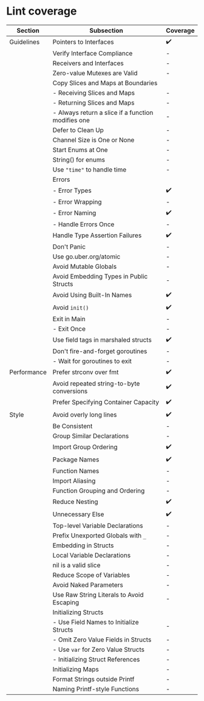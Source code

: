 # Lint coverage

| Section     | Subsection                                         | Coverage           |
|-------------|----------------------------------------------------|--------------------|
| Guidelines  | Pointers to Interfaces                             | :heavy_check_mark: |
|             | Verify Interface Compliance                        | -                  |
|             | Receivers and Interfaces                           | -                  |
|             | Zero-value Mutexes are Valid                       | -                  |
|             | Copy Slices and Maps at Boundaries                 |                    |
|             | - Receiving Slices and Maps                        | -                  |
|             | - Returning Slices and Maps                        | -                  |
|             | - Always return a slice if a function modifies one | -                  |
|             | Defer to Clean Up                                  | -                  |
|             | Channel Size is One or None                        | -                  |
|             | Start Enums at One                                 | -                  |
|             | String() for enums                                 | -                  |
|             | Use `"time"` to handle time                        | -                  |
|             | Errors                                             |                    |
|             | - Error Types                                      | :heavy_check_mark: |
|             | - Error Wrapping                                   | -                  |
|             | - Error Naming                                     | :heavy_check_mark: |
|             | - Handle Errors Once                               | -                  |
|             | Handle Type Assertion Failures                     | :heavy_check_mark: |
|             | Don't Panic                                        | -                  |
|             | Use go.uber.org/atomic                             | -                  |
|             | Avoid Mutable Globals                              | -                  |
|             | Avoid Embedding Types in Public Structs            | -                  |
|             | Avoid Using Built-In Names                         | :heavy_check_mark: |
|             | Avoid `init()`                                     | :heavy_check_mark: |
|             | Exit in Main                                       | -                  |
|             | - Exit Once                                        | -                  |
|             | Use field tags in marshaled structs                | :heavy_check_mark: |
|             | Don't fire-and-forget goroutines                   | -                  |
|             | - Wait for goroutines to exit                      | -                  |
| Performance | Prefer strconv over fmt                            | :heavy_check_mark: |
|             | Avoid repeated string-to-byte conversions          | :heavy_check_mark: |
|             | Prefer Specifying Container Capacity               | :heavy_check_mark: |
| Style       | Avoid overly long lines                            | :heavy_check_mark: |
|             | Be Consistent                                      | -                  |
|             | Group Similar Declarations                         | -                  |
|             | Import Group Ordering                              | :heavy_check_mark: |
|             | Package Names                                      | :heavy_check_mark: |
|             | Function Names                                     | -                  |
|             | Import Aliasing                                    | -                  |
|             | Function Grouping and Ordering                     | -                  |
|             | Reduce Nesting                                     | :heavy_check_mark: |
|             | Unnecessary Else                                   | :heavy_check_mark: |
|             | Top-level Variable Declarations                    | -                  |
|             | Prefix Unexported Globals with `_`                 | -                  |
|             | Embedding in Structs                               | -                  |
|             | Local Variable Declarations                        | -                  |
|             | nil is a valid slice                               | -                  |
|             | Reduce Scope of Variables                          | -                  |
|             | Avoid Naked Parameters                             | -                  |
|             | Use Raw String Literals to Avoid Escaping          | -                  |
|             | Initializing Structs                               |                    |
|             | - Use Field Names to Initialize Structs            | -                  |
|             | - Omit Zero Value Fields in Structs                | -                  |
|             | - Use `var` for Zero Value Structs                 | -                  |
|             | - Initializing Struct References                   | -                  |
|             | Initializing Maps                                  | -                  |
|             | Format Strings outside Printf                      | -                  |
|             | Naming Printf-style Functions                      | -                  |

